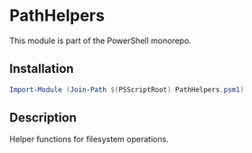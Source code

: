 # PathHelpers

This module is part of the PowerShell monorepo.

## Installation

```powershell
Import-Module (Join-Path $(PSScriptRoot) PathHelpers.psm1)
```

## Description

Helper functions for filesystem operations.
